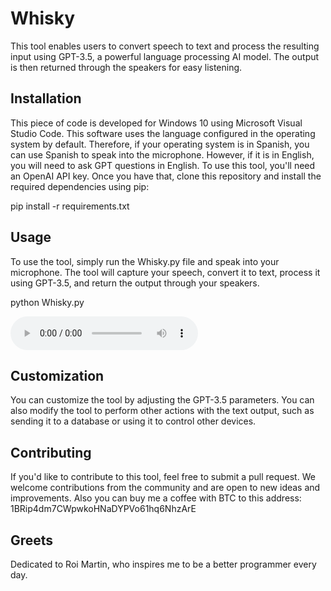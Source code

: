 # Whisky 
This tool enables users to convert speech to text and process the resulting input using GPT-3.5, a powerful language processing AI model. The output is then returned through the speakers for easy listening.


## Installation

This piece of code is developed for Windows 10 using Microsoft Visual Studio Code.
This software uses the language configured in the operating system by default. Therefore, if your operating system is in Spanish, you can use Spanish to speak into the microphone. However, if it is in English, you will need to ask GPT questions in English.
To use this tool, you'll need an OpenAI API key. Once you have that, clone this repository and install the required dependencies using pip:

pip install -r requirements.txt


## Usage

To use the tool, simply run the Whisky.py file and speak into your microphone. The tool will capture your speech, convert it to text, process it using GPT-3.5, and return the output through your speakers.

python Whisky.py

<audio controls>
  <source src="https://github.com/mar-i0/Whisky/blob/main/recitame.mp3" type="audio/mpeg">
  Tu navegador no soporta el elemento de audio.
</audio>

## Customization

You can customize the tool by adjusting the GPT-3.5 parameters. You can also modify the tool to perform other actions with the text output, such as sending it to a database or using it to control other devices.

## Contributing

If you'd like to contribute to this tool, feel free to submit a pull request. We welcome contributions from the community and are open to new ideas and improvements.
Also you can buy me a coffee with BTC to this address: 1BRip4dm7CWpwkoHNaDYPVo61hq6NhzArE

## Greets
Dedicated to Roi Martin, who inspires me to be a better programmer every day.
